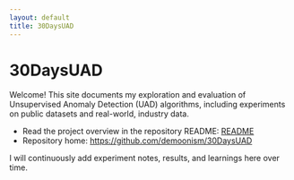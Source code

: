 ```yaml
---
layout: default
title: 30DaysUAD
---
```


# 30DaysUAD

Welcome! This site documents my exploration and evaluation of Unsupervised Anomaly Detection (UAD) algorithms, including experiments on public datasets and real-world, industry data.

- Read the project overview in the repository README: [README](README.md)
- Repository home: https://github.com/demoonism/30DaysUAD

I will continuously add experiment notes, results, and learnings here over time. 